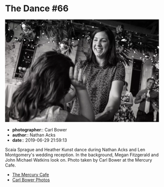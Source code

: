 # The Dance #66

![Scaia Sprague and Heather Kunst dance](assets/2019-06-29-set-4-the-dance-66.webp)

* **photographer**:: Carl Bower  
* **author**:: Nathan Acks  
* **date**:: 2019-06-29 21:59:13

Scaia Sprague and Heather Kunst dance during Nathan Acks and Len Montgomery's wedding reception. In the background, Megan Fitzgerald and John Michael Watkins look on. Photo taken by Carl Bower at the Mercury Cafe.

* [The Mercury Cafe](http://mercurycafe.com)
* [Carl Bower Photos](https://carlbowerphotos.com)

